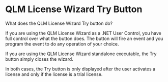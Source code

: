 # QLM License Wizard Try Button

What does the QLM License Wizard Try button do?

If you are using the QLM License Wizard as a .NET User Control, you have full control over what the button does. The button will  fire an event and you program the event to do any operation of your choice.

If you are using the QLM License Wizard standalone executable, the Try button simply closes the wizard.&#x20;

In both cases, the Try button is only displayed after the user activates a license and only if the license is a trial license.
